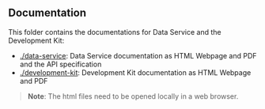 ## Documentation
This folder contains the documentations for Data Service and the Development Kit:
- [./data-service](./docs/data-service): Data Service documentation as HTML Webpage and PDF and the API specification
- [./development-kit](./docs/development-kit): Development Kit documentation as HTML Webpage and PDF

> **Note**: The html files need to be opened locally in a web browser.